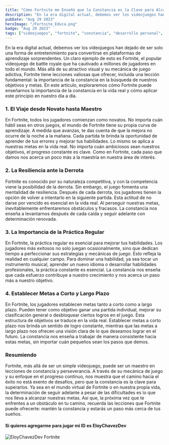 ```yaml
---
title: "Cómo Fortnite me Enseñó que la Constancia es la Clave para Alcanzar Nuestras Metas"
description: "En la era digital actual, debemos ver los videojuegos han dejado de ser solo una forma de entretenimiento para convertirse en plataformas de aprendizaje sorprendentes."
pubDate: "Aug 29 2023"
heroImage: "/Fortnite_Educa.png"
badge: "Aug 29 2023"
tags: ["videojuegos", "fortnite", "constancia", "desarrollo personal", "aprendizaje"]
---
```

En la era digital actual, debemos ver los videojuegos han dejado de ser solo una forma de entretenimiento para convertirse en plataformas de aprendizaje sorprendentes. Un claro ejemplo de esto es Fortnite, el popular videojuego de battle royale que ha cautivado a millones de jugadores en todo el mundo. Más allá de su atractivo visual y su mecánica de juego adictiva, Fortnite tiene lecciones valiosas que ofrecer, incluida una lección fundamental: la importancia de la constancia en la búsqueda de nuestros objetivos y metas. En este artículo, exploraremos cómo Fortnite puede enseñarnos la importancia de la constancia en la vida real y cómo aplicar este principio en nuestro día a día.

### 1. El Viaje desde Novato hasta Maestro

En Fortnite, todos los jugadores comienzan como novatos. No importa cuán hábil seas en otros juegos, el mundo de Fortnite tiene su propia curva de aprendizaje. A medida que avanzas, te das cuenta de que la mejora no ocurre de la noche a la mañana. Cada partida te brinda la oportunidad de aprender de tus errores y mejorar tus habilidades. Lo mismo se aplica a nuestras metas en la vida real. No importa cuán ambiciosos sean nuestros objetivos, el progreso constante es clave. Como en Fortnite, cada paso que damos nos acerca un poco más a la maestría en nuestra área de interés.

### 2. La Resiliencia ante la Derrota

Fortnite es conocido por su naturaleza competitiva, y con la competencia viene la posibilidad de la derrota. Sin embargo, el juego fomenta una mentalidad de resiliencia. Después de cada derrota, los jugadores tienen la opción de volver a intentarlo en la siguiente partida. Esta actitud de no darse por vencido es esencial en la vida real. Al perseguir nuestras metas, inevitablemente enfrentaremos obstáculos y fracasos. La constancia nos enseña a levantarnos después de cada caída y seguir adelante con determinación renovada.

### 3. La Importancia de la Práctica Regular

En Fortnite, la práctica regular es esencial para mejorar tus habilidades. Los jugadores más exitosos no solo juegan ocasionalmente, sino que dedican tiempo a perfeccionar sus estrategias y mecánicas de juego. Esto refleja la realidad en cualquier campo. Para dominar una habilidad, ya sea tocar un instrumento musical, aprender un nuevo idioma o desarrollar habilidades profesionales, la práctica constante es esencial. La constancia nos enseña que cada esfuerzo contribuye a nuestro crecimiento y nos acerca un paso más a nuestro objetivo.

### 4. Establecer Metas a Corto y Largo Plazo

En Fortnite, los jugadores establecen metas tanto a corto como a largo plazo. Pueden tener como objetivo ganar una partida individual, mejorar su clasificación general o desbloquear ciertos logros en el juego. Esta estructura de objetivos se traduce en la vida real. Establecer metas a corto plazo nos brinda un sentido de logro constante, mientras que las metas a largo plazo nos ofrecen una visión clara de lo que deseamos lograr en el futuro. La constancia nos enseña a trabajar de manera consistente hacia estas metas, sin importar cuán pequeños sean los pasos que demos.

### Resumiendo

Fortnite, más allá de ser un simple videojuego, puede ser un maestro en lecciones de constancia y perseverancia. A través de su mecánica de juego y su enfoque en el progreso continuo, nos muestra que el camino hacia el éxito no está exento de desafíos, pero que la constancia es la clave para superarlos. Ya sea en el mundo virtual de Fortnite o en nuestra propia vida, la determinación de seguir adelante a pesar de las dificultades es lo que nos lleva a alcanzar nuestras metas. Así que, la próxima vez que te enfrentes a un obstáculo en tu camino, recuerda las lecciones que Fortnite puede ofrecerte: mantén la constancia y estarás un paso más cerca de tus sueños.

#### Si quieres agregarme para jugar mi ID es EloyChavezDev 
![EloyChavezDev Fortnite](/EloyChavezDev_Fortnite.jpg "EloyChavezDev Fortnite")